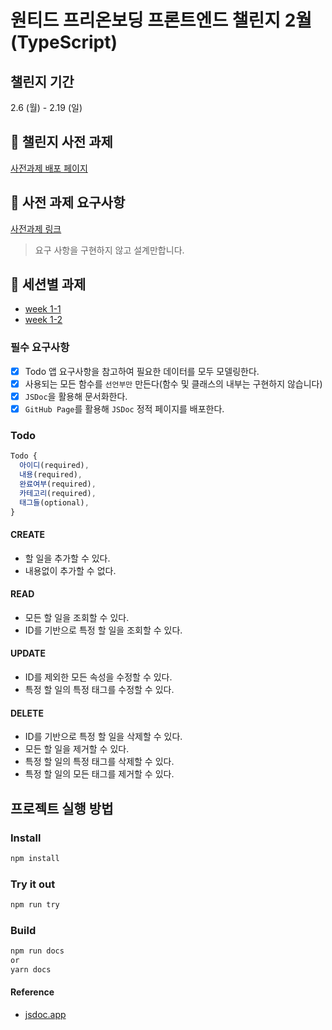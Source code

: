 # 원티드 프리온보딩 프론트엔드 챌린지 2월(TypeScript)

## 챌린지 기간

2.6 (월) - 2.19 (일)

## 🔗 챌린지 사전 과제

[사전과제 배포 페이지](https://seul-dev.github.io/wanted-pre-onboarding-challenge-fe-2/TodoService.html)

## 🔗 사전 과제 요구사항

[사전과제 링크](https://gist.github.com/pocojang/3c3d4470a3d2a978b5ebfb3f613e40fa)

> 요구 사항을 구현하지 않고 설계만합니다.

## 🔗 세션별 과제

- [week 1-1](https://github.com/seul-dev/wanted-pre-onboarding-challenge-fe-2/issues/1)
- [week 1-2]()

### 필수 요구사항

- [x] Todo 앱 요구사항을 참고하여 필요한 데이터를 모두 모델링한다.
- [x] 사용되는 모든 함수를 `선언부만` 만든다(함수 및 클래스의 내부는 구현하지 않습니다)
- [x] `JSDoc`을 활용해 문서화한다.
- [x] `GitHub Page`를 활용해 `JSDoc` 정적 페이지를 배포한다.

### Todo

```js
Todo {
  아이디(required),
  내용(required),
  완료여부(required),
  카테고리(required),
  태그들(optional),
}
```

#### CREATE

- 할 일을 추가할 수 있다.
- 내용없이 추가할 수 없다.

#### READ

- 모든 할 일을 조회할 수 있다.
- ID를 기반으로 특정 할 일을 조회할 수 있다.

#### UPDATE

- ID를 제외한 모든 속성을 수정할 수 있다.
- 특정 할 일의 특정 태그를 수정할 수 있다.

#### DELETE

- ID를 기반으로 특정 할 일을 삭제할 수 있다.
- 모든 할 일을 제거할 수 있다.
- 특정 할 일의 특정 태그를 삭제할 수 있다.
- 특정 할 일의 모든 태그를 제거할 수 있다.

## 프로젝트 실행 방법

### Install

```bash
npm install
```

### Try it out 
```bash
npm run try
```

### Build

```bash
npm run docs
or
yarn docs
```

#### Reference

- [jsdoc.app](https://jsdoc.app)
